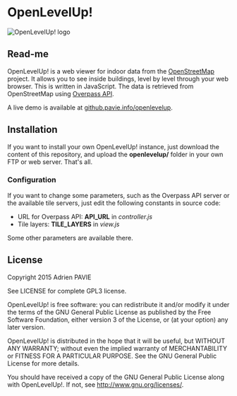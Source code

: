 OpenLevelUp!
============

![OpenLevelUp! logo](http://github.pavie.info/openlevelup/img/logo.jpg)

Read-me
-------

OpenLevelUp! is a web viewer for indoor data from the [OpenStreetMap](http://openstreetmap.org) project.
It allows you to see inside buildings, level by level through your web browser. This is written in JavaScript.
The data is retrieved from OpenStreetMap using [Overpass API](http://wiki.openstreetmap.org/wiki/Overpass_API).

A live demo is available at [github.pavie.info/openlevelup](http://github.pavie.info/openlevelup/).


Installation
------------

If you want to install your own OpenLevelUp! instance, just download the content of this repository,
and upload the **openlevelup/** folder in your own FTP or web server. That's all.

### Configuration

If you want to change some parameters, such as the Overpass API server or the available tile servers,
just edit the following constants in source code:
* URL for Overpass API: __API_URL__ in _controller.js_
* Tile layers: __TILE_LAYERS__ in _view.js_

Some other parameters are available there.


License
-------

Copyright 2015 Adrien PAVIE

See LICENSE for complete GPL3 license.

OpenLevelUp! is free software: you can redistribute it and/or modify
it under the terms of the GNU General Public License as published by
the Free Software Foundation, either version 3 of the License, or
(at your option) any later version.

OpenLevelUp! is distributed in the hope that it will be useful,
but WITHOUT ANY WARRANTY; without even the implied warranty of
MERCHANTABILITY or FITNESS FOR A PARTICULAR PURPOSE.  See the
GNU General Public License for more details.

You should have received a copy of the GNU General Public License
along with OpenLevelUp!. If not, see <http://www.gnu.org/licenses/>.